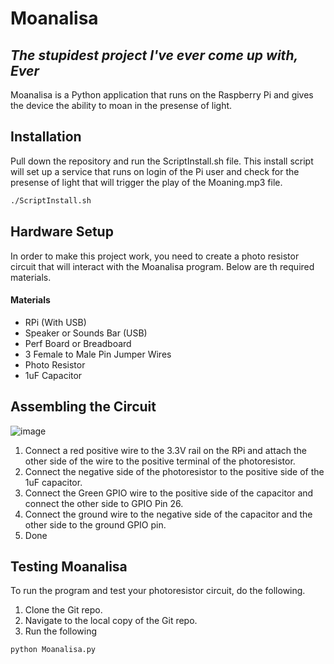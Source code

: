 # Moanalisa
## _The stupidest project I've ever come up with, Ever_

Moanalisa is a Python application that runs on the Raspberry Pi and gives the device the ability to moan in the presense of light.

## Installation
Pull down the repository and run the ScriptInstall.sh file. This install script will set up a service that runs on login of the Pi user and check for the presense of light that will trigger the play of the Moaning.mp3 file.

```sh
./ScriptInstall.sh
```

## Hardware Setup
In order to make this project work, you need to create a photo resistor circuit that will interact with the Moanalisa program. Below are th required materials.

#### Materials
- RPi (With USB)
- Speaker or Sounds Bar (USB)
- Perf Board or Breadboard
- 3 Female to Male Pin Jumper Wires
- Photo Resistor
- 1uF Capacitor


## Assembling the Circuit
![image](https://github.com/TheDeadGPU/Moanalisa/assets/12623002/781ef8ce-68c4-4a12-a162-c9e7725c1dac)



1. Connect a red positive wire to the 3.3V rail on the RPi and attach the other side of the wire to the positive terminal of the photoresistor.
2. Connect the negative side of the photoresistor to the positive side of the 1uF capacitor.
3. Connect the Green GPIO wire to the positive side of the capacitor and connect the other side to GPIO Pin 26.
4. Connect the ground wire to the negative side of the capacitor and the other side to the ground GPIO pin.
5. Done

## Testing Moanalisa
To run the program and test your photoresistor circuit, do the following.
1. Clone the Git repo.
2. Navigate to the local copy of the Git repo.
3. Run the following
``` sh
python Moanalisa.py
```
